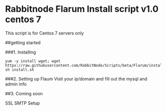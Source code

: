 # Rabbitnode Flarum Install script v1.0 centos 7
This script is for Centos 7 servers only


##getting started

###1. Installing
```
yum -y install wget; wget https://raw.githubusercontent.com/RabbitNode/Scripts/beta/Flarum/install.sh; sh install.sh
```

###2. Setting up Flaum
Visit your ip/domain and fill out the mysql and admin info

##3. Coming soon

  SSL
  SMTP Setup
  

